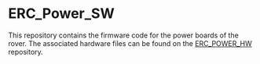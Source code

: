 # ERC_Power_SW

This repository contains the firmware code for the power boards of the rover. The associated hardware files can be found on the [ERC_POWER_HW](https://github.com/EPFLXplore/ERC_POWER_HW/tree/master) repository.
